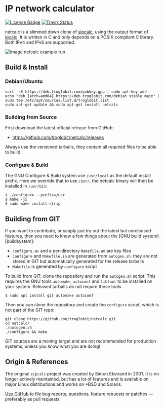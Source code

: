 IP network calculator
=====================
[![License Badge][]][License] [![Travis Status][]][Travis]

netcalc is a slimmed down clone of [sipcalc][], using the output format
of [ipcalc][].  It is written in C and only depends on a POSIX compliant
C library.  Both IPv4 and IPv6 are supported.

![Image netcalc example run](example.png "netcalc in action!")


Build & Install
---------------

### Debian/Ubuntu

    curl -sS https://deb.troglobit.com/pubkey.gpg | sudo apt-key add -
    echo "deb [arch=amd64] https://deb.troglobit.com/debian stable main" | sudo tee /etc/apt/sources.list.d/troglobit.list
    sudo apt-get update && sudo apt-get install netcalc

### Building from Source

First download the latest official release from GitHub:

* https://github.com/troglobit/netcalc/releases

Always use the versioned tarballs, they contain all required files to be
able to build.

### Configure & Build

The GNU Configure & Build system use `/usr/local` as the default install
prefix.  Here we override that to use `/usr/`, the netcalc binary will
then be installed in `/usr/bin`:

    $ ./configure --prefix=/usr
    $ make -j5
    $ sudo make install-strip


Building from GIT
-----------------

If you want to contribute, or simply just try out the latest but
unreleased features, then you need to know a few things about the
[GNU build system][buildsystem]:

- `configure.ac` and a per-directory `Makefile.am` are key files
- `configure` and `Makefile.in` are generated from `autogen.sh`,
  they are not stored in GIT but automatically generated for the
  release tarballs
- `Makefile` is generated by `configure` script

To build from GIT; clone the repository and run the `autogen.sh` script.
This requires the GNU tools `automake`, `autoconf` and `libtool` to be
installed on your system.  Released tarballs do not require these tools.

    $ sudo apt install git automake autoconf

Then you can clone the repository and create the `configure` script,
which is not part of the GIT repo:

    git clone https://github.com/troglobit/netcalc.git
    cd netcalc/
    ./autogen.sh
    ./configure && make

GIT sources are a moving target and are not recommended for production
systems, unless you know what you are doing!


Origin & References
-------------------

The original `sipcalc` project was created by Simon Ekstrand in 2001.
It is no longer actively maintained, but has a lot of features and is
available on major Linux distributions and works on *BSD and Solaris.

[Use GitHub][github] to file bug reports, questions, feature requests or
patches — preferably as pull requests.

[ipcalc]:        http://jodies.de/ipcalc
[sipcalc]:       http://www.routemeister.net/
[github]:        https://github.com/troglobit/netcalc
[License]:       https://en.wikipedia.org/wiki/BSD_licenses
[License Badge]: https://img.shields.io/badge/License-BSD%203--Clause-blue.svg
[Travis]:        https://travis-ci.org/troglobit/netcalc
[Travis Status]: https://travis-ci.org/troglobit/netcalc.png?branch=master
